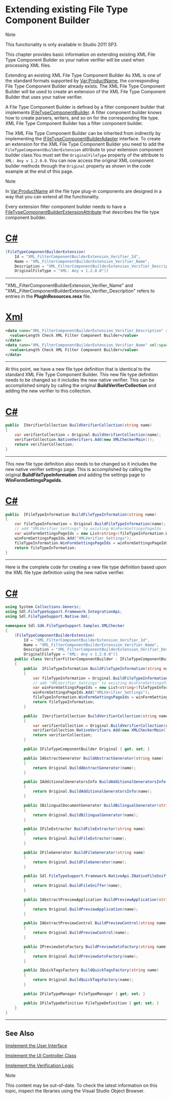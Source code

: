 Extending existing File Type Component Builder
===

>[!NOTE]
>
>This functionality is only available in Studio 2011 SP3.

This chapter provides basic information on extending existing XML File Type Component Builder so your native verifier will be used when processing XML files.

Extending an existing XML File Type Component Builder
As XML is one of the standard formats supported by <Var:ProductName>, the corresponding File Type Component Builder already exists. The XML File Type Component Builder will be used to create an extension of the XML File Type Component Builder that uses your native verifier.

A File Type Component Builder is defined by a filter component builder that implements [IFileTypeComponentBuilder](../../api/filetypesupport/Sdl.FileTypeSupport.Framework.IntegrationApi.IFileTypeComponentBuilder.yml). A filter component builder knows how to create parsers, writers, and so on for the corresponding file type. XML File Type Component Builder has a filter component builder.

The XML File Type Component Builder can be inherited from indirectly by implementing the [IFileTypeComponentBuilderAdapter](../../api/filetypesupport/Sdl.FileTypeSupport.Framework.IntegrationApi.IFileTypeComponentBuilderAdapter.yml) interface. To create an extension for the XML File Type Component Builder you need to add the ```FileTypeComponentBuilderExtension``` attribute to your extension component builder class.You must set the ```OriginalFileType``` property of the attribute to ```XML: Any v 1.2.0.0```. You can now access the original XML component builder methods through the ```Original``` property as shown in the code example at the end of this page.

>[!NOTE]
>
>In <Var:ProductName> all the file type plug-in components are designed in a way that you can extend all the functionality.

Every extension filter component builder needs to have a [FileTypeComponentBuilderExtensionAttribute](../../api/filetypesupport/Sdl.FileTypeSupport.Framework.IntegrationApi.FileTypeComponentBuilderExtensionAttribute.yml) that describes the file type component builder.

# [C#](#tab/tabid-1)
```cs
[FileTypeComponentBuilderExtension(
    Id = "XML_FilterComponentBuilderExtension_Verifier_Id",
    Name = "XML_FilterComponentBuilderExtension_Verifier_Name",
    Description = "XML_FilterComponentBuilderExtension_Verifier_Description",
    OriginalFileType = "XML: Any v 1.2.0.0")]
```
***


"XML_FilterComponentBuilderExtension_Verifier_Name" and "XML_FilterComponentBuilderExtension_Verifier_Description" refers to entries in the **PlugInResources.resx** file.

# [Xml](#tab/tabid-1)
```xml
<data name="XML_FilterComponentBuilderExtension_Verifier_Description" xml:space="preserve">
  <value>Length Check XML Filter Component Builder</value>
</data>
<data name="XML_FilterComponentBuilderExtension_Verifier_Name" xml:space="preserve">
  <value>Length Check XML Filter Component Builder</value>
</data>
```
***

At this point, we have a new file type definition that is identical to the standard XML File Type Component Builder. This new file type definition needs to be changed so it includes the new native verifier. This can be accomplished simply by calling the original **BuildVerifierCollection** and adding the new verifier to this collection.

# [C#](#tab/tabid-2)
```cs
public  IVerifierCollection BuildVerifierCollection(string name)
{
    var verifierCollection = Original.BuildVerifierCollection(name);
    verifierCollection.NativeVerifiers.Add(new XMLCheckerMain());
    return verifierCollection;
}
```
***

This new file type definition also needs to be changed so it includes the new native verifier settings page. This is accomplished by calling the original **BuildFileTypeInformation** and adding the settings page to **WinFormSettingsPageIds**.

# [C#](#tab/tabid-3)
```cs
public  IFileTypeInformation BuildFileTypeInformation(string name)
{
    var fileTypeInformation = Original.BuildFileTypeInformation(name);
    // add "XMLVerifier_Settings" to existing WinFormSettingsPageIds
    var winFormSettingsPageIds = new List<string>(fileTypeInformation.WinFormSettingsPageIds);
    winFormSettingsPageIds.Add("XMLVerifier_Settings");
    fileTypeInformation.WinFormSettingsPageIds = winFormSettingsPageIds.ToArray();
    return fileTypeInformation;
}
```
***

Here is the complete code for creating a new file type definition based upon the XML file type definition using the new native verifier.

# [C#](#tab/tabid-4)
```cs
using System.Collections.Generic;
using Sdl.FileTypeSupport.Framework.IntegrationApi;
using Sdl.FileTypeSupport.Native.Xml;

namespace Sdl.Sdk.FileTypeSupport.Samples.XMLChecker
{
    [FileTypeComponentBuilderExtension(
        Id = "XML_FilterComponentBuilderExtension_Verifier_Id",
        Name = "XML_FilterComponentBuilderExtension_Verifier_Name",
        Description = "XML_FilterComponentBuilderExtension_Verifier_Description",
        OriginalFileType = "XML: Any v 1.2.0.0")]
    public class VerifierFilterComponentBuilder : IFileTypeComponentBuilderAdapter
    {
        public  IFileTypeInformation BuildFileTypeInformation(string name)
        {
            var fileTypeInformation = Original.BuildFileTypeInformation(name);
            // add "XMLVerifier_Settings" to existing WinFormSettingsPageIds
            var winFormSettingsPageIds = new List<string>(fileTypeInformation.WinFormSettingsPageIds);
            winFormSettingsPageIds.Add("XMLVerifier_Settings");
            fileTypeInformation.WinFormSettingsPageIds = winFormSettingsPageIds.ToArray();
            return fileTypeInformation;
        }

        public  IVerifierCollection BuildVerifierCollection(string name)
        {
            var verifierCollection = Original.BuildVerifierCollection(name);
            verifierCollection.NativeVerifiers.Add(new XMLCheckerMain());
            return verifierCollection;
        }

        public IFileTypeComponentBuilder Original { get; set; }

        public IAbstractGenerator BuildAbstractGenerator(string name)
        {
            return Original.BuildAbstractGenerator(name);
        }

        public IAdditionalGeneratorsInfo BuildAdditionalGeneratorsInfo(string name)
        {
            return Original.BuildAdditionalGeneratorsInfo(name);
        }

        public IBilingualDocumentGenerator BuildBilingualGenerator(string name)
        {
            return Original.BuildBilingualGenerator(name);
        }

        public IFileExtractor BuildFileExtractor(string name)
        {
            return Original.BuildFileExtractor(name);
        }

        public IFileGenerator BuildFileGenerator(string name)
        {
            return Original.BuildFileGenerator(name);
        }

        public Sdl.FileTypeSupport.Framework.NativeApi.INativeFileSniffer BuildFileSniffer(string name)
        {
            return Original.BuildFileSniffer(name);
        }

        public IAbstractPreviewApplication BuildPreviewApplication(string name)
        {
            return Original.BuildPreviewApplication(name);
        }

        public IAbstractPreviewControl BuildPreviewControl(string name)
        {
            return Original.BuildPreviewControl(name);
        }

        public IPreviewSetsFactory BuildPreviewSetsFactory(string name)
        {
            return Original.BuildPreviewSetsFactory(name);
        }

        public IQuickTagsFactory BuildQuickTagsFactory(string name)
        {
            return Original.BuildQuickTagsFactory(name);
        }

        public IFileTypeManager FileTypeManager { get; set; }

        public IFileTypeDefinition FileTypeDefinition { get; set; }
    }
}
```
***

See Also
--



[Implement the User Interface](implement_the_user_interface_native.md)

[Implement the UI Controller Class](implement_the_ui_controller_class_native.md)

[Implement the Verification Logic](implement_the_verification_logic_native.md)

>[!NOTE]
>
> This content may be out-of-date. To check the latest information on this topic, inspect the libraries using the Visual Studio Object Browser.
